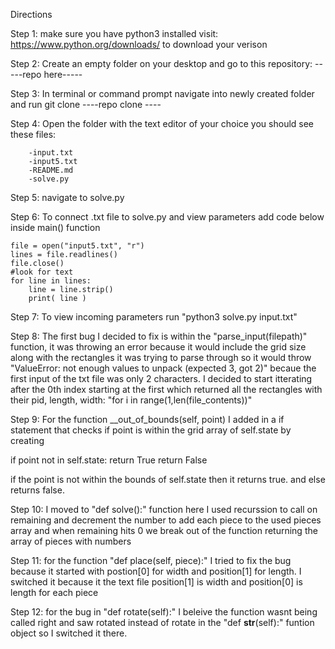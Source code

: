 Directions 

Step 1: make sure you have python3 installed visit: https://www.python.org/downloads/ to download your verison

Step 2: Create an empty folder on your desktop and go to this repository: -----repo here-----

Step 3: In terminal or command prompt navigate into newly created folder and run git clone ----repo clone ----

Step 4: Open the folder with the text editor of your choice you should see these files:

        -input.txt
        -input5.txt
        -README.md
        -solve.py

Step 5: navigate to solve.py 

Step 6: To connect .txt file to solve.py and view parameters add code below inside main() function 

	file = open("input5.txt", "r")
	lines = file.readlines()
	file.close()
	#look for text
	for line in lines:
		line = line.strip()
		print( line )

Step 7: To view incoming parameters run "python3 solve.py input.txt" 

Step 8: The first bug I decided to fix is within the "parse_input(filepath)" function, it was throwing an error because it would include the grid size along with the rectangles it was trying to parse through so it would throw "ValueError: not enough values to unpack (expected 3, got 2)" becaue the first input of the txt file was only 2 characters. I decided to start itterating after the 0th index starting at the first which returned all the rectangles with their pid, length, width: "for i in range(1,len(file_contents))"

Step 9: For the function  __out_of_bounds(self, point) I added in a if statement that checks if point is within the grid array of self.state by creating 

 if point not in self.state:
            return True
        return False

if the point is not within the bounds of self.state then it returns true. and else returns false. 

Step 10: I moved to "def solve():" function here  I used recurssion to call on remaining and decrement the number to add each piece to the used pieces array and when remaining hits 0 we break out of the function returning the array of pieces with numbers 


Step 11: for the function "def place(self, piece):" I tried to fix the bug because it started with postion[0] for width and position[1] for length. I switched it because it the text file position[1] is width and position[0] is length for each piece

Step 12: for the bug in "def rotate(self):" I beleive the function wasnt being called right and saw rotated instead of rotate in the "def __str__(self):" funtion object so I switched it there.

